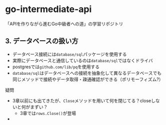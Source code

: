 # go-intermediate-api
「APIを作りながら進むGo中級者への道」の学習リポジトリ

## 3. データベースの扱い方

- データベース接続には`database/sql`パッケージを使用する
- 実際にデータベースと通信しているのは`database/sql`ではなくドライバ
- postgresでは`github.com/lib/pq`を使用する
- `database/sql`はデータベースへの接続を抽象化して異なるデータベースでも同じメソッドで接続やデータ取得・疎通確認ができる（ポリモーフィズム?）

疑問
- 3章以前にも出てきたが、`Close`メソッドを用いて何を閉じてる？closeしないと何がまずい？
  - 3章では`rows.Close()`が登場
- 